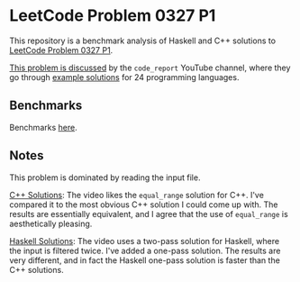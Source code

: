 # LeetCode Problem 0327 P1

This repository is a benchmark analysis of Haskell and C++ solutions to
[LeetCode Problem 0327 P1](https://leetcode.com/problems/maximum-count-of-positive-integer-and-negative-integer/).

[This problem is discussed](https://youtu.be/U6I-Kwj-AvY)
by the `code_report` YouTube channel, where they go through
[example solutions](https://github.com/codereport/LeetCode/tree/master/Problem%20327P1)
for 24 programming languages.

## Benchmarks

Benchmarks [here](https://instinctive.github.io/edu-leetcode-0327p1/docs/bench.html).

## Notes

This problem is dominated by reading the input file.

[C++ Solutions](https://github.com/instinctive/edu-leetcode-0327p1/blob/main/cpp/ccalg.cpp):
The video likes the `equal_range` solution for C++. I've compared it
to the most obvious C++ solution I could come up with. The results are
essentially equivalent, and I agree that the use of `equal_range` is
aesthetically pleasing.

[Haskell Solutions](https://github.com/instinctive/edu-leetcode-0327p1/blob/main/src/HSAlg.hs):
The video uses a two-pass solution for Haskell, where the input is
filtered twice. I've added a one-pass solution. The results are very different,
and in fact the Haskell one-pass solution is faster than the C++ solutions.
